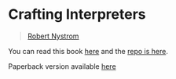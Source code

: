 #  Crafting Interpreters
> [Robert Nystrom](https://x.com/intent/user?screen_name=munificentbob)

You can read this book [here](https://craftinginterpreters.com/) and the [repo is here](https://github.com/munificent/craftinginterpreters).

Paperback version available [here](https://www.amazon.com/dp/0990582930)
